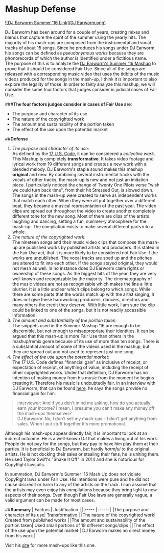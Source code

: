 # **Mashup Defense**


 [![DJ Earworm Summer '16 Link](DJ Earworm.png)](https://youtu.be/yVhzKSGH2As)



DJ Earworm has been around for a couple of years, creating mixes and blends that capture the spirit of the summer using the yearly hits. The majority of his mash-ups are composed from the instrumental and vocal tracks of about 15 songs. Since he produces his songs under DJ Earworm, his songs can be defined as _pseudonymous works_ because they are phonorecords of which the author is identified under a fictitious name.  
The purpose of this is to analyze the  [DJ Earworm's Summer '16 Mashup](http://djearworm.com/Mashups.php) to prove that it should be considered Fair Use. Since all of the songs are released with a corresponding music video that uses the tidbits of the music videos produced for the songs in the mash-up, I think it is important to also explore the legality of those.  In order to fairly analyze this mashup, we will consider the same four factors that judges consider in judicial cases of Fair Use.



###**The four factors judges consider in cases of Fair Use are**:

* The purpose and character of its use
* The nature of the copyrighted work
* The amount and sustainability of the portion taken
* The effect of the use upon the potential market

##**Defense**

1. _The purpose and character of its use:_  
	As defined by the [17 U.S. Code](https://www.law.cornell.edu/uscode/text/17/101), it can be considered a _collective work_. This Mashup is completely **transformative**. It takes video footage and lyrical work from 19 different songs and creates a new work with a blended melody. DJ Earworm's staple sound makes this mashup **original** and new. By combining several instrumental tracks with the vocals of other tracks, the mash-up is new and not just an imitation piece. I particularly noticed the change of Twenty One Pilots verse "wish we could turn back time", from their hit Stressed Out, is slowed down. The songs in the mash-up were created to serve as independent works that match each other. When they were all put together over a different beat, they became a  musical representation of the past year. The video clips are spread out throughout the video to create another completely different tone for the new song. Most of them are clips of the artists laughing and dancing, setting a fun, summer-y atmosphere for the mash-up. The compilation exists to make several different parts into a whole. 
2. _The nature of the copyrighted work:_  
	The nineteen songs and their music video clips that compose this mash-up are published works by published artists and producers. It is stated in the Fair Use act, that it is more likely to be considered not Fair Use if the works are unpublished. The vocal tracks are sped up and the pitches are altered to fit into each other. If the songs stayed original, they would not mesh as well. In no instance does DJ Earworm claim rights or ownership of these songs. As the biggest hits of the year, they are very well known and recognizable by the majority. The cinematography of the music videos are not as recognizable which makes the line a little blurrier. It is a little unclear which clips belong to which songs. While there are some parts that the words match up with the artist singing, it does not give these hardworking producers, dancers, directors and many others the credit they deserve. With little work, I am sure the clip could be linked to one of the songs, but it is not readily accessible information. 
3. _The amount and substantiality of the portion taken:_  
	The snippets used in the Summer Mashup '16 are enough to be discernible, but not enough to misappropriate their identities. It can be argued that this mash-up is more Fair Use than others in the mashup/remix genre because of its use of more than ten songs. There is a substantial amount of some of the videos used in the mashup, but they are spread out and not used to represent just one song.
4. _The effect of the use upon the potential market:_  
	The 17 U.S. Code defines “financial gain” as inclusive of receipt, or expectation of receipt, of anything of value, including the receipt of other copyrighted works. Under that definition, DJ Earworm has no intention of making money from his music from the moment he begins creating it. Therefore his music is undoubtedly fair. In an interview with DJ Earworm, that can be found [here](http://www.digitaldjtips.com/2011/02/dj-earworm-interview-i-prefer-to-call-myself-a-data-jockey/), he says the songs provide no financial gain for him.  

>Interviewer: And if you don't mind me asking, how do you actually earn your income? I mean, I presume you can't make any money off the mash-ups themselves?  
>DJ Earworm: No, I don't sell my mash-ups - I don't get anything from sales. When I put stuff together it's more promotional.  
 
Although his mash-ups appear directly fair, it is important to look at an indirect outcome. He is a well-known DJ that makes a living out of his work. People do not pay for the songs, but they pay to have him play them at their parties. It is beneficial to DJ Earworm, but hardly _harmful_ to the original artists. He is not docking their sales or stealing their fans, he is uniting them. He used Taylor Swift's "Shake It Off" in 2014 and she is notorious for CopyRight lawsuits. 

In summation, DJ Earworm's Summer '16 Mash Up does not violate CopyRight laws under Fair Use. His intentions were pure and he did not cause discredit or harm to any of the artists on the track. I can assume that the artists may even enjoy his compilations because they bring light to new aspects of their songs. Even though Fair Use laws are generally vague, a valid argument can be made for most cases.

##**Summary**
| Factors | Justification |
|:-----   | :----: |
|The purpose and character of its use| Transformative |
|The nature of the copyrighted work| Created from published works |
|The amount and sustainability of the portion taken| Used small portions of 19 different songs/clips |
|The effect of the use upon the potential market | DJ Earworm makes no direct money from his work |

Visit his [site](djearworm.com) for more mash-ups like this one. 
